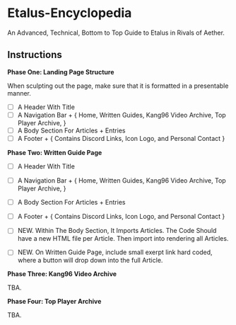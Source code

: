 # Etalus-Encyclopedia
An Advanced, Technical, Bottom to Top Guide to Etalus in Rivals of Aether.


## Instructions

**Phase One: Landing Page Structure**

When sculpting out the page, make sure that it is formatted in a presentable manner.
- [ ] A Header With Title
- [ ] A Navigation Bar + { Home, Written Guides, Kang96 Video Archive, Top Player Archive, }
- [ ] A Body Section For Articles + Entries
- [ ] A Footer + { Contains Discord Links, Icon Logo, and Personal Contact }

**Phase Two: Written Guide Page**
- [ ] A Header With Title
- [ ] A Navigation Bar + { Home, Written Guides, Kang96 Video Archive, Top Player Archive, }
- [ ] A Body Section For Articles + Entries
- [ ] A Footer + { Contains Discord Links, Icon Logo, and Personal Contact }

- [ ] NEW. Within The Body Section, It Imports Articles. The Code Should have a new HTML file per Article. Then import into rendering all Articles.

- [ ] NEW. On Written Guide Page, include small exerpt link hard coded, where a button will drop down into the full Article.

**Phase Three: Kang96 Video Archive**

TBA.

**Phase Four: Top Player Archive**

TBA.